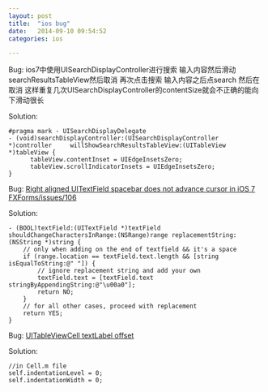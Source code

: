 ```yaml
---
layout: post
title:  "ios bug"
date:   2014-09-10 09:54:52
categories: ios

---
```


Bug: ios7中使用UISearchDisplayController进行搜索 输入内容然后滑动searchResultsTableView然后取消 再次点击搜索 输入内容之后点search 然后在取消 这样重复几次UISearchDisplayController的contentSize就会不正确的能向下滑动很长 

Solution:

```objc
#pragma mark - UISearchDisplayDelegate
- (void)searchDisplayController:(UISearchDisplayController *)controller 	willShowSearchResultsTableView:(UITableView *)tableView {
 	  tableView.contentInset = UIEdgeInsetsZero;
 	  tableView.scrollIndicatorInsets = UIEdgeInsetsZero;
}
```


Bug: [Right aligned UITextField spacebar does not advance cursor in iOS 7](http://stackoverflow.com/questions/19569688/right-aligned-uitextfield-spacebar-does-not-advance-cursor-in-ios-7)
[FXForms/issues/106](https://github.com/nicklockwood/FXForms/issues/106)

Solution:

```objc
- (BOOL)textField:(UITextField *)textField shouldChangeCharactersInRange:(NSRange)range replacementString:(NSString *)string {
    // only when adding on the end of textfield && it's a space
    if (range.location == textField.text.length && [string isEqualToString:@" "]) {
        // ignore replacement string and add your own
        textField.text = [textField.text stringByAppendingString:@"\u00a0"];
        return NO;
    }
    // for all other cases, proceed with replacement
    return YES;
}

```

Bug: [UITableViewCell textLabel offset](http://stackoverflow.com/questions/5659674/uitableviewcell-textlabel-offset)

Solution:

```objc
//in Cell.m file
self.indentationLevel = 0;
self.indentationWidth = 0;
```